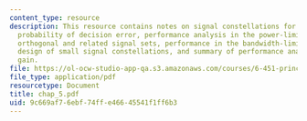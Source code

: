 ```yaml
---
content_type: resource
description: This resource contains notes on signal constellations for the AWGN channel,
  probability of decision error, performance analysis in the power-limited regime,
  orthogonal and related signal sets, performance in the bandwidth-limited regime,
  design of small signal constellations, and summary of performance analysis and coding
  gain.
file: https://ol-ocw-studio-app-qa.s3.amazonaws.com/courses/6-451-principles-of-digital-communication-ii-spring-2005/9c669af76ebf74ffe46645541f1ff6b3_chap_5.pdf
file_type: application/pdf
resourcetype: Document
title: chap_5.pdf
uid: 9c669af7-6ebf-74ff-e466-45541f1ff6b3
---
```

